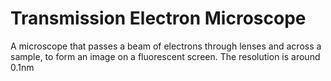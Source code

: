 # Transmission Electron Microscope
A microscope that passes a beam of electrons through lenses and across a sample, to form an image on a fluorescent screen. The resolution is around 0.1nm